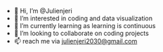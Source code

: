 - 👋 Hi, I’m @Julienjeri
- 👀 I’m interested in coding and data visualization
- 🌱 I’m currently learning as learning is continuous
- 💞️ I’m looking to collaborate on coding projects
- 📫 reach me via julienjeri2030@gmail.com

<!---
Julienjeri/Julienjeri is a ✨ special ✨ repository because its `README.md` (this file) appears on your GitHub profile.
You can click the Preview link to take a look at your changes.
--->
